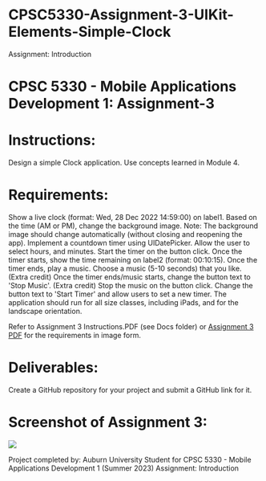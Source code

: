 # CPSC5330-Assignment-3-UIKit-Elements-Simple-Clock

Assignment: Introduction

# CPSC 5330 - Mobile Applications Development 1: Assignment-3

# Instructions:

Design a simple Clock application. Use concepts learned in Module 4.

# Requirements:
Show a live clock (format: Wed, 28 Dec 2022 14:59:00) on label1. Based on the time (AM or PM), change the background image. Note: The background image should change automatically (without closing and reopening the app).
Implement a countdown timer using UIDatePicker.
Allow the user to select hours, and minutes.
Start the timer on the button click. Once the timer starts, show the time remaining on label2 (format: 00:10:15).
Once the timer ends, play a music. Choose a music (5-10 seconds) that you like. (Extra credit)
Once the timer ends/music starts, change the button text to 'Stop Music'. (Extra credit)
Stop the music on the button click. Change the button text to 'Start Timer' and allow users to set a new timer.
The application should run for all size classes, including iPads, and for the landscape orientation.

Refer to Assignment 3 Instructions.PDF (see Docs folder) or [Assignment 3 PDF](https:// ) for the requirements in image form. 

# Deliverables:
Create a GitHub repository for your project and submit a GitHub link for it.

# Screenshot of Assignment 3:

<img src="https:// ">





Project completed by: Auburn University Student for CPSC 5330 - Mobile Applications Development 1 (Summer 2023)
Assignment: Introduction

